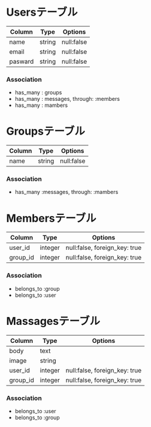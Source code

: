 # Usersテーブル

|Column|Type|Options|
|------|----|-------|
|name|string|null:false|
|email|string|null:false|
|pasward|string|null:false|

### Association
- has_many : groups
- has_many : messages, through: :members
- has_many : mambers

# Groupsテーブル

|Column|Type|Options|
|------|----|-------|
|name|string|null:false|
### Association
- has_many :messages, through: :mambers

# Membersテーブル

|Column|Type|Options|
|------|----|-------|
|user_id|integer|null:false, foreign_key: true|
|group_id|integer|null:false, foreign_key: true|

### Association
- belongs_to :group
- belongs_to :user

# Massagesテーブル

|Column|Type|Options|
|------|----|-------|
|body|text||
|image|string||
|user_id|integer|null:false, foreign_key: true|
|group_id|integer|null:false, foreign_key: true|

### Association
- belongs_to :user
- belongs_to :group